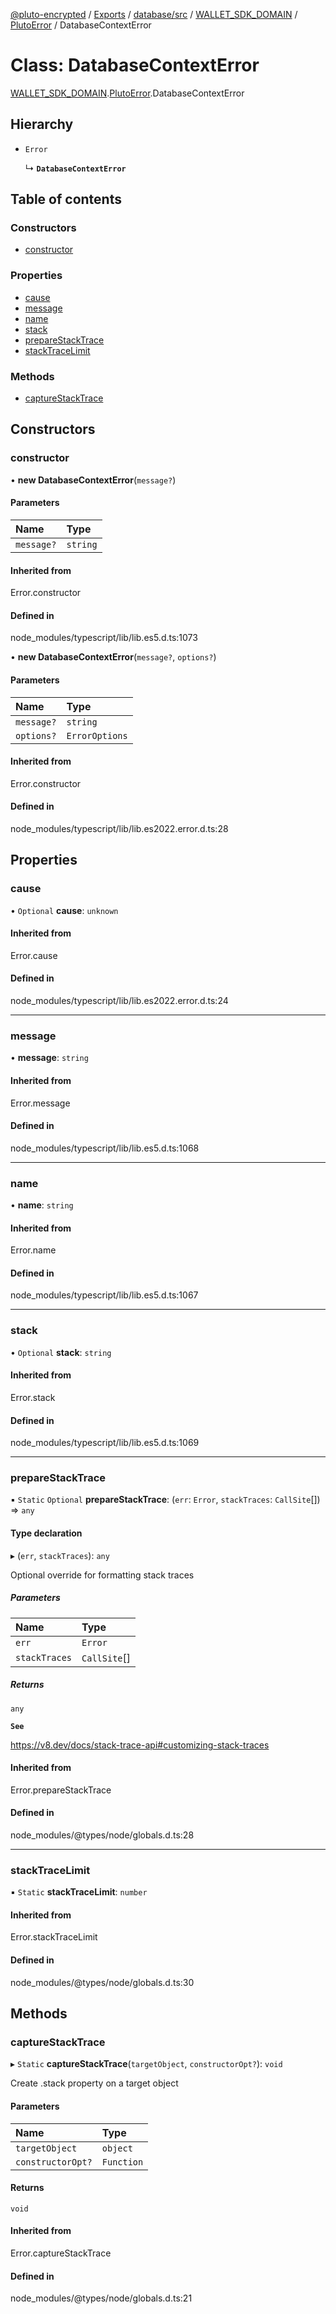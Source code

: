 [@pluto-encrypted](../README.md) / [Exports](../modules.md) / [database/src](../modules/database_src.md) / [WALLET\_SDK\_DOMAIN](../modules/database_src.WALLET_SDK_DOMAIN.md) / [PlutoError](../modules/database_src.WALLET_SDK_DOMAIN.PlutoError.md) / DatabaseContextError

# Class: DatabaseContextError

[WALLET\_SDK\_DOMAIN](../modules/database_src.WALLET_SDK_DOMAIN.md).[PlutoError](../modules/database_src.WALLET_SDK_DOMAIN.PlutoError.md).DatabaseContextError

## Hierarchy

- `Error`

  ↳ **`DatabaseContextError`**

## Table of contents

### Constructors

- [constructor](database_src.WALLET_SDK_DOMAIN.PlutoError.DatabaseContextError.md#constructor)

### Properties

- [cause](database_src.WALLET_SDK_DOMAIN.PlutoError.DatabaseContextError.md#cause)
- [message](database_src.WALLET_SDK_DOMAIN.PlutoError.DatabaseContextError.md#message)
- [name](database_src.WALLET_SDK_DOMAIN.PlutoError.DatabaseContextError.md#name)
- [stack](database_src.WALLET_SDK_DOMAIN.PlutoError.DatabaseContextError.md#stack)
- [prepareStackTrace](database_src.WALLET_SDK_DOMAIN.PlutoError.DatabaseContextError.md#preparestacktrace)
- [stackTraceLimit](database_src.WALLET_SDK_DOMAIN.PlutoError.DatabaseContextError.md#stacktracelimit)

### Methods

- [captureStackTrace](database_src.WALLET_SDK_DOMAIN.PlutoError.DatabaseContextError.md#capturestacktrace)

## Constructors

### constructor

• **new DatabaseContextError**(`message?`)

#### Parameters

| Name | Type |
| :------ | :------ |
| `message?` | `string` |

#### Inherited from

Error.constructor

#### Defined in

node_modules/typescript/lib/lib.es5.d.ts:1073

• **new DatabaseContextError**(`message?`, `options?`)

#### Parameters

| Name | Type |
| :------ | :------ |
| `message?` | `string` |
| `options?` | `ErrorOptions` |

#### Inherited from

Error.constructor

#### Defined in

node_modules/typescript/lib/lib.es2022.error.d.ts:28

## Properties

### cause

• `Optional` **cause**: `unknown`

#### Inherited from

Error.cause

#### Defined in

node_modules/typescript/lib/lib.es2022.error.d.ts:24

___

### message

• **message**: `string`

#### Inherited from

Error.message

#### Defined in

node_modules/typescript/lib/lib.es5.d.ts:1068

___

### name

• **name**: `string`

#### Inherited from

Error.name

#### Defined in

node_modules/typescript/lib/lib.es5.d.ts:1067

___

### stack

• `Optional` **stack**: `string`

#### Inherited from

Error.stack

#### Defined in

node_modules/typescript/lib/lib.es5.d.ts:1069

___

### prepareStackTrace

▪ `Static` `Optional` **prepareStackTrace**: (`err`: `Error`, `stackTraces`: `CallSite`[]) => `any`

#### Type declaration

▸ (`err`, `stackTraces`): `any`

Optional override for formatting stack traces

##### Parameters

| Name | Type |
| :------ | :------ |
| `err` | `Error` |
| `stackTraces` | `CallSite`[] |

##### Returns

`any`

**`See`**

https://v8.dev/docs/stack-trace-api#customizing-stack-traces

#### Inherited from

Error.prepareStackTrace

#### Defined in

node_modules/@types/node/globals.d.ts:28

___

### stackTraceLimit

▪ `Static` **stackTraceLimit**: `number`

#### Inherited from

Error.stackTraceLimit

#### Defined in

node_modules/@types/node/globals.d.ts:30

## Methods

### captureStackTrace

▸ `Static` **captureStackTrace**(`targetObject`, `constructorOpt?`): `void`

Create .stack property on a target object

#### Parameters

| Name | Type |
| :------ | :------ |
| `targetObject` | `object` |
| `constructorOpt?` | `Function` |

#### Returns

`void`

#### Inherited from

Error.captureStackTrace

#### Defined in

node_modules/@types/node/globals.d.ts:21
